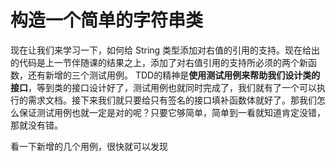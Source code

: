 # 构造一个简单的字符串类

现在让我们来学习一下，如何给 String 类型添加对右值的引用的支持。现在给出的代码是上一节伴随课的结果之上，添加了对右值引用的支持所必须的两个新函数，还有新增的三个测试用例。 TDD的精神是**使用测试用例来帮助我们设计类的接口**，等到类的接口设计好了，测试用例也就同时完成了，我们就有了一个可以执行的需求文档。接下来我们就只要给只有签名的接口填补函数体就好了。那我们怎么保证测试用例也就一定是对的呢？只要它够简单，简单到一看就知道肯定没错，那就没有错。

看一下新增的几个用例，很快就可以发现
